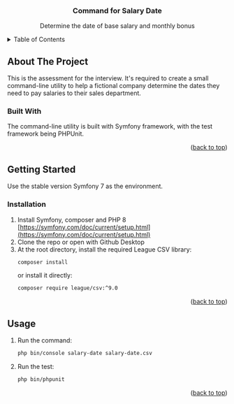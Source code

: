 <a name="readme-top"></a>
<!-- PROJECT LOGO -->
<br />
<div align="center">
  <h3 align="center">Command for Salary Date</h3>

  <p align="center">
    Determine the date of base salary and monthly bonus
  </p>
</div>

<!-- TABLE OF CONTENTS -->
<details>
  <summary>Table of Contents</summary>
  <ol>
    <li>
      <a href="#about-the-project">About The Project</a>
      <ul>
        <li><a href="#built-with">Built With</a></li>
      </ul>
    </li>
    <li>
      <a href="#getting-started">Getting Started</a>
      <ul>
        <li><a href="#installation">Installation</a></li>
      </ul>
    </li>
    <li><a href="#usage">Usage</a></li>
  </ol>
</details>

<!-- ABOUT THE PROJECT -->
## About The Project

This is the assessment for the interview. It's required to create a small command-line utility to help a fictional company determine the dates they need to pay salaries to their sales department.

### Built With

The command-line utility is built with Symfony framework, with the test framework being PHPUnit.

<p align="right">(<a href="#readme-top">back to top</a>)</p>

<!-- GETTING STARTED -->
## Getting Started

Use the stable version Symfony 7 as the environment.

### Installation

1. Install Symfony, composer and PHP 8 [https://symfony.com/doc/current/setup.html](https://symfony.com/doc/current/setup.html)
2. Clone the repo or open with Github Desktop
3. At the root directory, install the required League CSV library:
   ```sh
   composer install
   ```
   or install it directly:
   ```sh
   composer require league/csv:^9.0
   ```


<p align="right">(<a href="#readme-top">back to top</a>)</p>



<!-- USAGE EXAMPLES -->
## Usage
1. Run the command:
   ```sh
   php bin/console salary-date salary-date.csv
   ```
2. Run the test:
   ```sh
   php bin/phpunit
   ```

<p align="right">(<a href="#readme-top">back to top</a>)</p>
